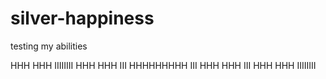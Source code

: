 # silver-happiness
testing my abilities


HHH   HHH   IIIIIIII
HHH   HHH     III
HHHHHHHHH     III
HHH   HHH     III
HHH   HHH   IIIIIIII
